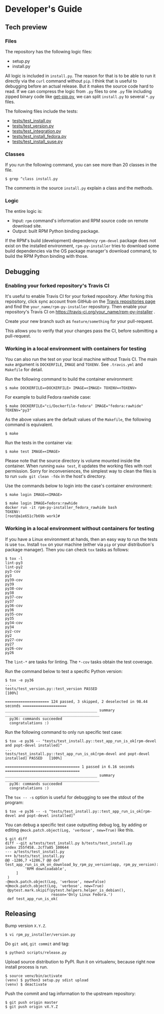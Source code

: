 # Developer's Guide

## Tech preview

### Files

The repository has the following logic files:

* setup.py
* install.py

All logic is included in `install.py`. The reason for that is to be able to run it directly via the `curl` command without `pip`. I think that is useful to debugging before an actual release. But it makes the source code hard to read.
If we can compress the logic from `.py` files to one `.py` file including zipped binary code like [get-pip.py](https://github.com/pypa/get-pip/blob/master/get-pip.py), we can split `install.py` to several `*.py` files.

The following files include the tests:

* [tests/test_install.py](../tests/test_install.py)
* [tests/test_version.py](../tests/test_version.py)
* [tests/test_integration.py](../tests/test_integration.py)
* [tests/test_install_fedora.py](../tests/test_install_fedora.py)
* [tests/test_install_suse.py](../tests/test_install_suse.py)

### Classes

If you run the following command, you can see more than 20 classes in the file.

``` ShellSession
$ grep ^class install.py
```

The comments in the source `install.py` explain a class and the methods.

### Logic

The entire logic is:

* Input: `rpm` command's information and RPM source code on remote download site.
* Output: built RPM Python binding package.

If the RPM's build (development) dependency `rpm-devel` package does not exist on the installed environment, `rpm-py-installer` tries to download some build dependencies via the OS package manager's download command, to build the RPM Python binding with those.

## Debugging

### Enabling your forked repository's Travis CI

It's useful to enable Travis CI for your forked repository.
After forking this repository, click sync account from GitHub on the [Travis repositories page](https://travis-ci.org/account/repositories) and find the `your_name/rpm-py-installer` repository.
Then enable your repository's Travis CI on https://travis-ci.org/your_name/rpm-py-installer .

Create your new branch such as `feature/something` for your pull-request.

This allows you to verify that your changes pass the CI, before submitting a pull-request.

### Working in a local environment with containers for testing

You can also run the test on your local machine without Travis CI. The main `make` argument is `DOCKERFILE`, `IMAGE` and `TOXENV`. See `.travis.yml` and `Makefile` for detail.

Run the following command to build the container environment:

``` ShellSession
$ make DOCKERFILE=<DOCKERFILE> IMAGE=<IMAGE> TOXENV=<TOXENV>
```

For example to build Fedora rawhide case:

``` ShellSession
$ make DOCKERFILE="ci/Dockerfile-fedora" IMAGE="fedora:rawhide" TOXENV="py3"
```

As the above values are the default values of the `Makefile`, the following command is equivalent.

```
$ make
```

Run the tests in the container via:

``` ShellSession
$ make test IMAGE=<IMAGE>
```

Please note that the source directory is volume mounted inside the container.
When running `make test`, it updates the working files with root permission.
Sorry for inconveniences, the simplest way to clean the files is to run `sudo git clean -fdx` in the host's directory.

Use the commands below to login into the case's container environment:

``` ShellSession
$ make login IMAGE=<IMAGE>
```

``` ShellSession
$ make login IMAGE=fedora:rawhide
docker run -it rpm-py-installer_fedora_rawhide bash
TOXENV:
[root@a1e651c7b69b work]#
```

### Working in a local environment without containers for testing

If you have a Linux environment at hands, then an easy way to run the tests is use `tox`.
Install `tox` on your machine (either via `pip` or your distribution's package manager). Then you can check `tox` tasks as follows:

``` ShellSession
$ tox -l
lint-py3
lint-py2
py3-cov
py3
py39-cov
py39
py38-cov
py38
py37-cov
py37
py36-cov
py36
py35-cov
py35
py34-cov
py34
py2-cov
py2
py27-cov
py27
py26-cov
py26
```

The `lint-*` are tasks for linting. The `*-cov` tasks obtain the test coverage.

Run the command below to test a specific Python version:

``` ShellSession
$ tox -e py36
...
tests/test_version.py::test_version PASSED                                             [100%]

==================== 124 passed, 3 skipped, 2 deselected in 98.44 seconds ====================
__________________________________________ summary ___________________________________________
  py36: commands succeeded
  congratulations :)
```

Run the following command to only run specific test case:

``` ShellSession
$ tox -e py36 -- "tests/test_install.py::test_app_run_is_ok[rpm-devel and popt-devel installed]"
...
tests/test_install.py::test_app_run_is_ok[rpm-devel and popt-devel installed] PASSED   [100%]

================================== 1 passed in 6.16 seconds ==================================
__________________________________________ summary ___________________________________________
  py36: commands succeeded
  congratulations :)
```


The `tox -- -s` option is useful for debugging to see the stdout of the program:

``` ShellSession
$ tox -e py36 -- -s "tests/test_install.py::test_app_run_is_ok[rpm-devel and popt-devel installed]"
```

You can debug a specific test case outputting debug log, by adding or editing `@mock.patch.object(Log, 'verbose', new=True)` like this.

``` ShellSession
$ git diff
diff --git a/tests/test_install.py b/tests/test_install.py
index 255f458..2cf7a85 100644
--- a/tests/test_install.py
+++ b/tests/test_install.py
@@ -1286,7 +1286,7 @@ def test_app_run_is_ok_on_download_by_rpm_py_version(app, rpm_py_version):
         'RPM downloadable',
     ]
 )
-@mock.patch.object(Log, 'verbose', new=False)
+@mock.patch.object(Log, 'verbose', new=True)
 @pytest.mark.skipif(pytest.helpers.helper_is_debian(),
                     reason='Only Linux Fedora.')
 def test_app_run_is_ok(
```

## Releasing

Bump version `X.Y.Z`.

``` ShellSession
$ vi rpm_py_installer/version.py
```

Do `git add`, `git commit` and tag:

``` ShellSession
$ python3 scripts/release.py
```

Upload source distribution to PyPI.
Run it on virtualenv, because right now install process is run.

``` ShellSession
$ source venv/bin/activate
(venv) $ python3 setup.py sdist upload
(venv) $ deactivate
```

Push the commit and tag information to the upstream repository:

``` ShellSession
$ git push origin master
$ git push origin vX.Y.Z
```
